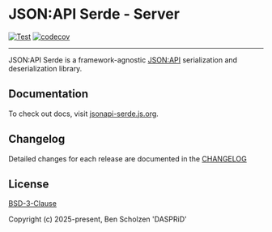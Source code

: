# JSON:API Serde - Server

[![Test](https://github.com/DASPRiD/jsonapi-serde-js/actions/workflows/test.yml/badge.svg)](https://github.com/DASPRiD/jsonapi-serde-js/actions/workflows/test.yml)
[![codecov](https://codecov.io/gh/DASPRiD/jsonapi-serde-js/graph/badge.svg?token=UfRUzGqiN3&component=openapi)](https://codecov.io/gh/DASPRiD/jsonapi-serde-js)

---

JSON:API Serde is a framework-agnostic [JSON:API](https://jsonapi.org) serialization and deserialization library.

## Documentation

To check out docs, visit [jsonapi-serde.js.org](https://jsonapi-serde.js.org).

## Changelog

Detailed changes for each release are documented in the [CHANGELOG](https://github.com/dasprid/jsonapi-serde-js/blob/main/packages/server/CHANGELOG.md)

## License

[BSD-3-Clause](https://github.com/dasprid/jsonapi-serde-js/blob/main/LICENSE)

Copyright (c) 2025-present, Ben Scholzen 'DASPRiD'
